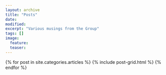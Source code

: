 ```yaml
---
layout: archive
title: "Posts"
date:
modified:
excerpt: "Various musings from the Group"
tags: []
image:
  feature:
  teaser:
---
```


<div class="tiles">
{% for post in site.categories.articles %}
  {% include post-grid.html %}
{% endfor %}
</div><!-- /.tiles -->

